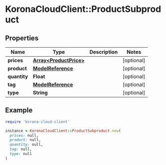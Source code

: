 # KoronaCloudClient::ProductSubproduct

## Properties

| Name | Type | Description | Notes |
| ---- | ---- | ----------- | ----- |
| **prices** | [**Array&lt;ProductPrice&gt;**](ProductPrice.md) |  | [optional] |
| **product** | [**ModelReference**](ModelReference.md) |  | [optional] |
| **quantity** | **Float** |  | [optional] |
| **tag** | [**ModelReference**](ModelReference.md) |  | [optional] |
| **type** | **String** |  | [optional] |

## Example

```ruby
require 'korona-cloud-client'

instance = KoronaCloudClient::ProductSubproduct.new(
  prices: null,
  product: null,
  quantity: null,
  tag: null,
  type: null
)
```

